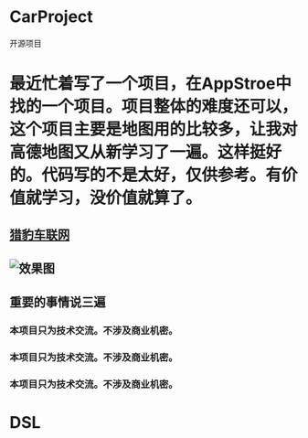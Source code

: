 # CarProject
开源项目

# 最近忙着写了一个项目，在AppStroe中找的一个项目。项目整体的难度还可以，这个项目主要是地图用的比较多，让我对高德地图又从新学习了一遍。这样挺好的。代码写的不是太好，仅供参考。有价值就学习，没价值就算了。

## [猎豹车联网](https://itunes.apple.com/cn/app/%E7%8C%8E%E8%B1%B9-chettah/id1179204049?mt=8)
## ![效果图](https://github.com/dslcoding/CarProject/blob/master/SaveVideop1.gif)

## 重要的事情说三遍

### 本项目只为技术交流。不涉及商业机密。
### 本项目只为技术交流。不涉及商业机密。
### 本项目只为技术交流。不涉及商业机密。
# DSL
